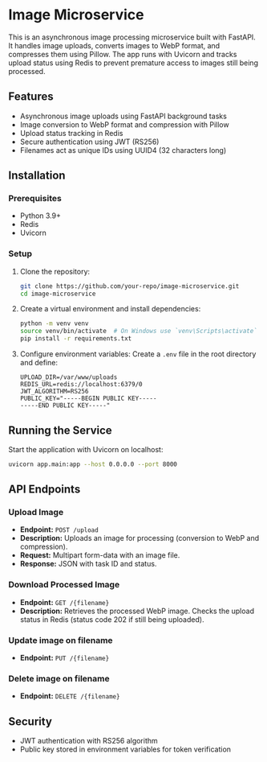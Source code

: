 # Image Microservice

This is an asynchronous image processing microservice built with FastAPI. It handles image uploads, converts images to WebP format, and compresses them using Pillow. The app runs with Uvicorn and tracks upload status using Redis to prevent premature access to images still being processed.

## Features
- Asynchronous image uploads using FastAPI background tasks
- Image conversion to WebP format and compression with Pillow
- Upload status tracking in Redis
- Secure authentication using JWT (RS256)
- Filenames act as unique IDs using UUID4 (32 characters long)

## Installation

### Prerequisites
- Python 3.9+
- Redis
- Uvicorn

### Setup
1. Clone the repository:
   ```sh
   git clone https://github.com/your-repo/image-microservice.git
   cd image-microservice
   ```
2. Create a virtual environment and install dependencies:
   ```sh
   python -m venv venv
   source venv/bin/activate  # On Windows use `venv\Scripts\activate`
   pip install -r requirements.txt
   ```
3. Configure environment variables:
   Create a `.env` file in the root directory and define:
   ```env
   UPLOAD_DIR=/var/www/uploads
   REDIS_URL=redis://localhost:6379/0
   JWT_ALGORITHM=RS256
   PUBLIC_KEY="-----BEGIN PUBLIC KEY-----
   -----END PUBLIC KEY-----"
   ```

## Running the Service

Start the application with Uvicorn on localhost:
```sh
uvicorn app.main:app --host 0.0.0.0 --port 8000
```

## API Endpoints

### Upload Image
- **Endpoint:** `POST /upload`
- **Description:** Uploads an image for processing (conversion to WebP and compression).
- **Request:** Multipart form-data with an image file.
- **Response:** JSON with task ID and status.

### Download Processed Image
- **Endpoint:** `GET /{filename}`
- **Description:** Retrieves the processed WebP image. Checks the upload status in Redis (status code 202 if still being uploaded).

### Update image on filename
- **Endpoint:** `PUT /{filename}`

### Delete image on filename
- **Endpoint:** `DELETE /{filename}`

## Security
- JWT authentication with RS256 algorithm
- Public key stored in environment variables for token verification

